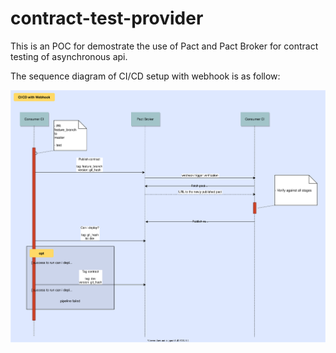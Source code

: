 # contract-test-provider

This is an POC for demostrate the use of Pact and Pact Broker for contract testing of asynchronous api.

The sequence diagram of CI/CD setup with webhook is as follow:

![Sequence diagram of consumer CI/CD](diagrams/consumer-sequence-diagram.svg)
